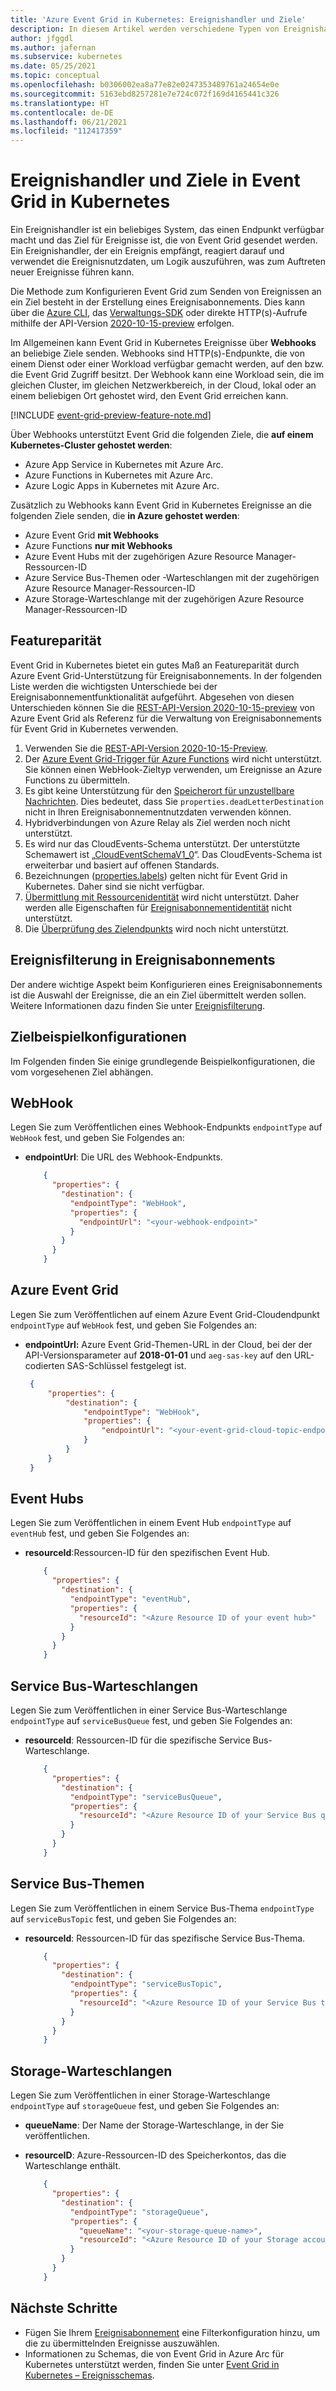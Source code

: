 ```yaml
---
title: 'Azure Event Grid in Kubernetes: Ereignishandler und Ziele'
description: In diesem Artikel werden verschiedene Typen von Ereignishandlern und Zielen beschrieben, die von Event Grid in Kubernetes unterstützt werden.
author: jfggdl
ms.author: jafernan
ms.subservice: kubernetes
ms.date: 05/25/2021
ms.topic: conceptual
ms.openlocfilehash: b0306002ea8a77e82e0247353489761a24654e0e
ms.sourcegitcommit: 5163ebd8257281e7e724c072f169d4165441c326
ms.translationtype: HT
ms.contentlocale: de-DE
ms.lasthandoff: 06/21/2021
ms.locfileid: "112417359"
---
```

# <a name="event-handlers-destinations-in-event-grid-on-kubernetes"></a>Ereignishandler und Ziele in Event Grid in Kubernetes
Ein Ereignishandler ist ein beliebiges System, das einen Endpunkt verfügbar macht und das Ziel für Ereignisse ist, die von Event Grid gesendet werden. Ein Ereignishandler, der ein Ereignis empfängt, reagiert darauf und verwendet die Ereignisnutzdaten, um Logik auszuführen, was zum Auftreten neuer Ereignisse führen kann.

Die Methode zum Konfigurieren Event Grid zum Senden von Ereignissen an ein Ziel besteht in der Erstellung eines Ereignisabonnements. Dies kann über die [Azure CLI](/cli/azure/eventgrid/event-subscription#az_eventgrid_event_subscription_create), das [Verwaltungs-SDK](../sdk-overview.md#management-sdks) oder direkte HTTP(s)-Aufrufe mithilfe der API-Version [2020-10-15-preview](/rest/api/eventgrid/version2020-10-15-preview/eventsubscriptions/createorupdate) erfolgen.

Im Allgemeinen kann Event Grid in Kubernetes Ereignisse über **Webhooks** an beliebige Ziele senden. Webhooks sind HTTP(s)-Endpunkte, die von einem Dienst oder einer Workload verfügbar gemacht werden, auf den bzw. die Event Grid Zugriff besitzt. Der Webhook kann eine Workload sein, die im gleichen Cluster, im gleichen Netzwerkbereich, in der Cloud, lokal oder an einem beliebigen Ort gehostet wird, den Event Grid erreichen kann. 

[!INCLUDE [event-grid-preview-feature-note.md](../includes/event-grid-preview-feature-note.md)]

Über Webhooks unterstützt Event Grid die folgenden Ziele, die **auf einem Kubernetes-Cluster gehostet werden**:

* Azure App Service in Kubernetes mit Azure Arc. 
* Azure Functions in Kubernetes mit Azure Arc. 
* Azure Logic Apps in Kubernetes mit Azure Arc.

Zusätzlich zu Webhooks kann Event Grid in Kubernetes Ereignisse an die folgenden Ziele senden, die **in Azure gehostet werden**:

- Azure Event Grid **mit Webhooks**
- Azure Functions **nur mit Webhooks**
- Azure Event Hubs mit der zugehörigen Azure Resource Manager-Ressourcen-ID
- Azure Service Bus-Themen oder -Warteschlangen mit der zugehörigen Azure Resource Manager-Ressourcen-ID
- Azure Storage-Warteschlange mit der zugehörigen Azure Resource Manager-Ressourcen-ID



## <a name="feature-parity"></a>Featureparität
Event Grid in Kubernetes bietet ein gutes Maß an Featureparität durch Azure Event Grid-Unterstützung für Ereignisabonnements. In der folgenden Liste werden die wichtigsten Unterschiede bei der Ereignisabonnementfunktionalität aufgeführt. Abgesehen von diesen Unterschieden können Sie die [REST-API-Version 2020-10-15-preview](/rest/api/eventgrid/version2020-10-15-preview/eventsubscriptions) von Azure Event Grid als Referenz für die Verwaltung von Ereignisabonnements für Event Grid in Kubernetes verwenden.

1. Verwenden Sie die [REST-API-Version 2020-10-15-Preview](/rest/api/eventgrid/version2020-10-15-preview/eventsubscriptions).
2. Der [Azure Event Grid-Trigger für Azure Functions](../../azure-functions/functions-bindings-event-grid-trigger.md?tabs=csharp%2Cconsole) wird nicht unterstützt. Sie können einen WebHook-Zieltyp verwenden, um Ereignisse an Azure Functions zu übermitteln.
3. Es gibt keine Unterstützung für den [Speicherort für unzustellbare Nachrichten](../manage-event-delivery.md#set-dead-letter-location). Dies bedeutet, dass Sie ``properties.deadLetterDestination`` nicht in Ihren Ereignisabonnementnutzdaten verwenden können.
4. Hybridverbindungen von Azure Relay als Ziel werden noch nicht unterstützt.
5. Es wird nur das CloudEvents-Schema unterstützt. Der unterstützte Schemawert ist „[CloudEventSchemaV1_0](/rest/api/eventgrid/version2020-10-15-preview/eventsubscriptions/createorupdate#eventdeliveryschema)“. Das CloudEvents-Schema ist erweiterbar und basiert auf offenen Standards.  
6. Bezeichnungen ([properties.labels](/rest/api/eventgrid/version2020-10-15-preview/eventsubscriptions/createorupdate#request-body)) gelten nicht für Event Grid in Kubernetes. Daher sind sie nicht verfügbar.
7. [Übermittlung mit Ressourcenidentität](/rest/api/eventgrid/version2020-10-15-preview/eventsubscriptions/createorupdate#deliverywithresourceidentity) wird nicht unterstützt. Daher werden alle Eigenschaften für [Ereignisabonnementidentität](/rest/api/eventgrid/version2020-10-15-preview/eventsubscriptions/createorupdate#eventsubscriptionidentity) nicht unterstützt.
8. Die [Überprüfung des Zielendpunkts](../webhook-event-delivery.md#endpoint-validation-with-event-grid-events) wird noch nicht unterstützt.

## <a name="event-filtering-in-event-subscriptions"></a>Ereignisfilterung in Ereignisabonnements
Der andere wichtige Aspekt beim Konfigurieren eines Ereignisabonnements ist die Auswahl der Ereignisse, die an ein Ziel übermittelt werden sollen. Weitere Informationen dazu finden Sie unter [Ereignisfilterung](filter-events.md).

## <a name="sample-destination-configurations"></a>Zielbeispielkonfigurationen

Im Folgenden finden Sie einige grundlegende Beispielkonfigurationen, die vom vorgesehenen Ziel abhängen.

## <a name="webhook"></a>WebHook
Legen Sie zum Veröffentlichen eines Webhook-Endpunkts `endpointType` auf `WebHook` fest, und geben Sie Folgendes an:

* **endpointUrl**: Die URL des Webhook-Endpunkts.

    ```json
        {
          "properties": {
            "destination": {
              "endpointType": "WebHook",
              "properties": {
                "endpointUrl": "<your-webhook-endpoint>"
              }
            }
          }
        }
    ```

## <a name="azure-event-grid"></a>Azure Event Grid

Legen Sie zum Veröffentlichen auf einem Azure Event Grid-Cloudendpunkt `endpointType` auf `WebHook` fest, und geben Sie Folgendes an:

* **endpointUrl:** Azure Event Grid-Themen-URL in der Cloud, bei der der API-Versionsparameter auf **2018-01-01** und `aeg-sas-key` auf den URL-codierten SAS-Schlüssel festgelegt ist. 

   ```json
    {
        "properties": {
            "destination": {
                "endpointType": "WebHook",
                "properties": {
                    "endpointUrl": "<your-event-grid-cloud-topic-endpoint-url>?api-version=2018-01-01&aeg-sas-key=urlencoded(sas-key-value)"
                }
            }
        }
    }
   ```

## <a name="event-hubs"></a>Event Hubs

Legen Sie zum Veröffentlichen in einem Event Hub `endpointType` auf `eventHub` fest, und geben Sie Folgendes an:

* **resourceId**:Ressourcen-ID für den spezifischen Event Hub.

    ```json
        {
          "properties": {
            "destination": {
              "endpointType": "eventHub",
              "properties": {
                "resourceId": "<Azure Resource ID of your event hub>"
              }
            }
          }
        }
    ```

## <a name="service-bus-queues"></a>Service Bus-Warteschlangen

Legen Sie zum Veröffentlichen in einer Service Bus-Warteschlange `endpointType` auf `serviceBusQueue` fest, und geben Sie Folgendes an:

* **resourceId**: Ressourcen-ID für die spezifische Service Bus-Warteschlange.

    ```json
        {
          "properties": {
            "destination": {
              "endpointType": "serviceBusQueue",
              "properties": {
                "resourceId": "<Azure Resource ID of your Service Bus queue>"
              }
            }
          }
        }
    ```

## <a name="service-bus-topics"></a>Service Bus-Themen

Legen Sie zum Veröffentlichen in einem Service Bus-Thema `endpointType` auf `serviceBusTopic` fest, und geben Sie Folgendes an:

* **resourceId**: Ressourcen-ID für das spezifische Service Bus-Thema.

    ```json
        {
          "properties": {
            "destination": {
              "endpointType": "serviceBusTopic",
              "properties": {
                "resourceId": "<Azure Resource ID of your Service Bus topic>"
              }
            }
          }
        }
    ```

## <a name="storage-queues"></a>Storage-Warteschlangen

Legen Sie zum Veröffentlichen in einer Storage-Warteschlange `endpointType` auf `storageQueue` fest, und geben Sie Folgendes an:

* **queueName**: Der Name der Storage-Warteschlange, in der Sie veröffentlichen.
* **resourceID**: Azure-Ressourcen-ID des Speicherkontos, das die Warteschlange enthält.

    ```json
        {
          "properties": {
            "destination": {
              "endpointType": "storageQueue",
              "properties": {
                "queueName": "<your-storage-queue-name>",
                "resourceId": "<Azure Resource ID of your Storage account>"
              }
            }
          }
        }
    ```

## <a name="next-steps"></a>Nächste Schritte
* Fügen Sie Ihrem [Ereignisabonnement](filter-events.md) eine Filterkonfiguration hinzu, um die zu übermittelnden Ereignisse auszuwählen. 
* Informationen zu Schemas, die von Event Grid in Azure Arc für Kubernetes unterstützt werden, finden Sie unter [Event Grid in Kubernetes – Ereignisschemas](event-schemas.md).